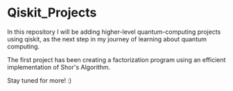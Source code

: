 # Qiskit_Projects

In this repository I will be adding higher-level quantum-computing projects using qiskit, as the next step in my journey of learning about quantum computing. 

The first project has been creating a factorization program using an efficient implementation of Shor's Algorithm.

Stay tuned for more! :)
